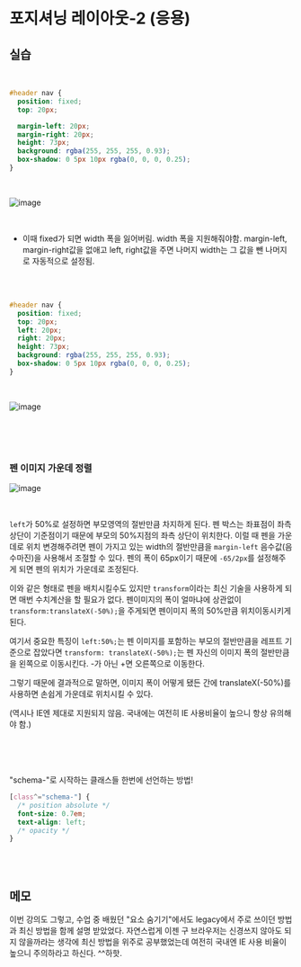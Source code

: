 # 포지셔닝 레이아웃-2 (응용)

## 실습

<br/>

```css
#header nav {
  position: fixed;
  top: 20px;

  margin-left: 20px;
  margin-right: 20px;
  height: 73px;
  background: rgba(255, 255, 255, 0.93);
  box-shadow: 0 5px 10px rgba(0, 0, 0, 0.25);
}
```

<br/>

![image](https://user-images.githubusercontent.com/102462534/206441944-37306852-fea3-4039-9a80-1e51525502d8.png)

<br/>

- 이때 fixed가 되면 width 폭을 잃어버림. width 폭을 지원해줘야함.
  margin-left, margin-right값을 없애고 left, right값을 주면 나머지 width는 그 값을 뺀 나머지로 자동적으로 설정됨.

<br/>
<br/>

```css
#header nav {
  position: fixed;
  top: 20px;
  left: 20px;
  right: 20px;
  height: 73px;
  background: rgba(255, 255, 255, 0.93);
  box-shadow: 0 5px 10px rgba(0, 0, 0, 0.25);
}
```

<br/>

![image](https://user-images.githubusercontent.com/102462534/206442447-8bbb23a0-4829-4183-aac5-946e0ea4ea7f.png)

<br/>
<br/>
<br/>

### 펜 이미지 가운데 정렬

![image](https://user-images.githubusercontent.com/102462534/206443176-7bbdd55f-e115-4056-90d6-28fb99520c02.png)

<br/>

`left`가 50%로 설정하면 부모영역의 절반만큼 차지하게 된다. 펜 박스는 좌표점이 좌측 상단이 기준점이기 때문에 부모의 50%지점의 좌측 상단이 위치한다. 이럴 때 펜을 가운데로 위치 변경해주려면 펜이 가지고 있는 width의 절반만큼을 `margin-left` 음수값(음수마진)을 사용해서 조절할 수 있다. 펜의 폭이 65px이기 때문에 `-65/2px`를 설정해주게 되면 펜의 위치가 가운데로 조정된다.

이와 같은 형태로 펜을 배치시킬수도 있지만 `transform`이라는 최신 기술을 사용하게 되면 매번 수치계산을 할 필요가 없다. 펜이미지의 폭이 얼마냐에 상관없이 `transform:translateX(-50%);`을 주게되면 펜이미지 폭의 50%만큼 위치이동시키게 된다.

여기서 중요한 특징이 `left:50%;`는 펜 이미지를 포함하는 부모의 절반만큼을 레프트 기준으로 잡았다면 `transform: translateX(-50%);`는 펜 자신의 이미지 폭의 절반만큼을 왼쪽으로 이동시킨다. -가 아닌 +면 오른쪽으로 이동한다.

그렇기 때문에 결과적으로 말하면, 이미지 폭이 어떻게 됐든 간에 translateX(-50%)를 사용하면 손쉽게 가운데로 위치시킬 수 있다.

(역시나 IE엔 제대로 지원되지 않음. 국내에는 여전히 IE 사용비율이 높으니 항상 유의해야 함.)

<br/>
<br/>
<br/>

"schema-"로 시작하는 클래스들 한번에 선언하는 방법!

```css
[class^="schema-"] {
  /* position absolute */
  font-size: 0.7em;
  text-align: left;
  /* opacity */
}
```

<br/>
<br/>

## 메모

이번 강의도 그렇고, 수업 중 배웠던 "요소 숨기기"에서도 legacy에서 주로 쓰이던 방법과 최신 방법을 함께 설명 받았었다. 자연스럽게 이젠 구 브라우저는 신경쓰지 않아도 되지 않을까라는 생각에 최신 방법을 위주로 공부했었는데 여전히 국내엔 IE 사용 비율이 높으니 주의하라고 하신다. ^^하핫.

<br/>
<br/>
<br/>
<br/>

